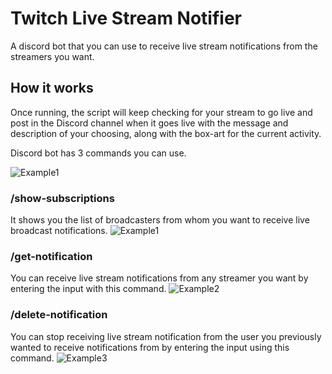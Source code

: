 # Twitch Live Stream Notifier
A discord bot that you can use to receive live stream notifications from the streamers you want.

## How it works
Once running, the script will keep checking for your stream to go live and post in the Discord channel when it goes live with the message and description of your choosing, along with the box-art for the current activity.

Discord bot has 3 commands you can use.

![Example1](https://github.com/tynansylvester23999/Discord-Stream-Notification-Bot/assets/158298979/a3201a0d-39f1-4f54-9728-82b4f3a65c81)


### /show-subscriptions
It shows you the list of broadcasters from whom you want to receive live broadcast notifications.
![Example1](https://github.com/tynansylvester23999/Discord-Stream-Notification-Bot/assets/158298979/aef16408-81ad-450f-aa0b-6a16b868b9d3)

### /get-notification
You can receive live stream notifications from any streamer you want by entering the input with this command.
![Example2](https://imgur.com/a/txea4yh)


### /delete-notification
You can stop receiving live stream notification from the user you previously wanted to receive notifications from by entering the input using this command.
![Example3](https://github.com/tynansylvester23999/Discord-Stream-Notification-Bot/assets/158298979/a55bfcf2-aa22-48b6-a6d7-11ea5f35299b)

